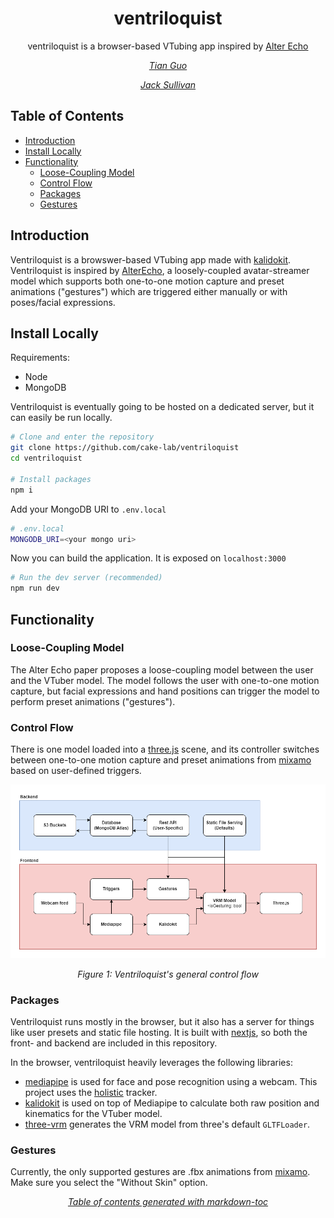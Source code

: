 <h1 align="center">ventriloquist</h1>
<p align="center">ventriloquist is a browser-based VTubing app inspired by <a href="https://www.cs.purdue.edu/cgvlab/papers/popescu/2021ISMARAlterEchoPopescu.pdf">Alter Echo</a></p>
<p align="center">
    <i>
        <a href="https://github.com/belindanju">
            Tian Guo
        </a>
    </i>
</p>
<p align="center">
    <i>
        <a href="https://github.com/jhsul">
            Jack Sullivan
        </a>
    </i>
</p>

## Table of Contents

- [Introduction](#introduction)
- [Install Locally](#install-locally)
- [Functionality](#functionality)
  - [Loose-Coupling Model](#loose-coupling-model)
  - [Control Flow](#control-flow)
  - [Packages](#packages)
  - [Gestures](#gestures)

## Introduction

Ventriloquist is a browswer-based VTubing app made with [kalidokit](https://github.com/yeemachine/kalidokit). Ventriloquist is inspired by [AlterEcho](https://www.cs.purdue.edu/cgvlab/papers/popescu/2021ISMARAlterEchoPopescu.pdf), a loosely-coupled avatar-streamer model which supports both one-to-one motion capture and preset animations ("gestures") which are triggered either manually or with poses/facial expressions.

## Install Locally

Requirements:

- Node
- MongoDB

Ventriloquist is eventually going to be hosted on a dedicated server, but it can easily be run locally.

```sh
# Clone and enter the repository
git clone https://github.com/cake-lab/ventriloquist
cd ventriloquist

# Install packages
npm i

```

Add your MongoDB URI to `.env.local`

```sh
# .env.local
MONGODB_URI=<your mongo uri>
```

Now you can build the application. It is exposed on `localhost:3000`

```sh
# Run the dev server (recommended)
npm run dev
```

## Functionality

### Loose-Coupling Model

The Alter Echo paper proposes a loose-coupling model between the user and the VTuber model. The model follows the user with one-to-one motion capture, but facial expressions and hand positions can trigger the model to perform preset animations ("gestures").

### Control Flow

There is one model loaded into a [three.js](https://threejs.org/) scene, and its controller switches between one-to-one motion capture and preset animations from [mixamo](https://www.mixamo.com/) based on user-defined triggers.

![High-level diagram](public/diagram.png)

<p align="center"><i>Figure 1: Ventriloquist's general control flow</i></p>

### Packages

Ventriloquist runs mostly in the browser, but it also has a server for things like user presets and static file hosting. It is built with [nextjs](https://nextjs.org/), so both the front- and backend are included in this repository.

In the browser, ventriloquist heavily leverages the following libraries:

- [mediapipe](https://google.github.io/mediapipe/) is used for face and pose recognition using a webcam. This project uses the [holistic](https://www.npmjs.com/package/@mediapipe/holistic) tracker.
- [kalidokit](https://github.com/yeemachine/kalidokit) is used on top of Mediapipe to calculate both raw position and kinematics for the VTuber model.
- [three-vrm](https://github.com/pixiv/three-vrm) generates the VRM model from three's default `GLTFLoader`.

### Gestures

Currently, the only supported gestures are .fbx animations from [mixamo](https://www.mixamo.com/#/). Make sure you select the "Without Skin" option.

<p align="center"><i><a href='http://ecotrust-canada.github.io/markdown-toc/'>Table of contents generated with markdown-toc</a></i></p>
